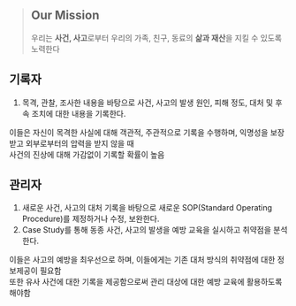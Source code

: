 
> <h2>Our Mission</h2>
>
> 우리는 **사건, 사고**로부터 우리의 가족, 친구, 동료의 **삶과 재산**을 지킬 수 있도록 노력한다


<h2> 기록자 </h2>
<ol>
  <li> 목격, 관찰, 조사한 내용을 바탕으로 사건, 사고의 발생 원인, 피해 정도, 대처 및 후속 조치에 대한 내용을 기록한다. </li>
</ol>
<p> 이들은 자신이 목격한 사실에 대해 객관적, 주관적으로 기록을 수행하며, 익명성을 보장 받고 외부로부터의 압력을 받지 않을 때<br>
  사건의 진상에 대해 가감없이 기록할 확률이 높음
</p>


<h2> 관리자 </h2>
<ol>
  <li> 새로운 사건, 사고의 대처 기록을 바탕으로 새로운 SOP(Standard Operating Procedure)를 제정하거나 수정, 보완한다. </li>
  <li> Case Study를 통해 동종 사건, 사고의 발생을 예방 교육을 실시하고 취약점을 분석한다. </li>
</ol>
<p> 이들은 사고의 예방을 최우선으로 하며, 이들에게는 기존 대처 방식의 취약점에 대한 정보제공이 필요함<br>
  또한 유사 사건에 대한 기록을 제공함으로써 관리 대상에 대한 예방 교육에 활용하도록 해야함
</p>
